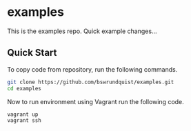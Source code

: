 # examples


This is the examples repo. 
Quick example changes...

## Quick Start

To copy code from repository, run the following commands.

```bash
git clone https://github.com/bswrundquist/examples.git
cd examples
```
Now to run environment using Vagrant run the following code.
```bash
vagrant up
vagrant ssh
```



